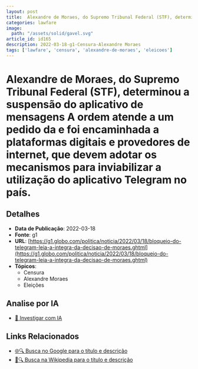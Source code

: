```yaml
---
layout: post
title:  Alexandre de Moraes, do Supremo Tribunal Federal (STF), determinou a suspensão do aplicativo de mensagens A ordem atende a um pedido da e foi encaminhada a plataformas digitais e provedores de internet, que devem adotar os mecanismos para inviabilizar a utilização do aplicativo Telegram no país.
categories: lawfare
image: 
  path: "/assets/solid/gavel.svg"
article_id: id165
description: 2022-03-18-g1-Censura-Alexandre Moraes
tags: ['lawfare', 'censura', 'alexandre-de-moraes', 'eleicoes']
---
```


# Alexandre de Moraes, do Supremo Tribunal Federal (STF), determinou a suspensão do aplicativo de mensagens A ordem atende a um pedido da e foi encaminhada a plataformas digitais e provedores de internet, que devem adotar os mecanismos para inviabilizar a utilização do aplicativo Telegram no país.

## Detalhes
- **Data de Publicação**: 2022-03-18
- **Fonte**: g1
- **URL**: [https://g1.globo.com/politica/noticia/2022/03/18/bloqueio-do-telegram-leia-a-integra-da-decisao-de-moraes.ghtml](https://g1.globo.com/politica/noticia/2022/03/18/bloqueio-do-telegram-leia-a-integra-da-decisao-de-moraes.ghtml)
- **Tópicos**:
  - Censura
  - Alexandre Moraes
  - Eleições

## Analise por IA
- [🤖 Investigar com IA](https://www.perplexity.ai/search?q=%22not%C3%ADcia%20artigo%20Brasil%22%20Alexandre%20de%20Moraes%2C%20do%20Supremo%20Tribunal%20Federal%20%28STF%29%2C%20determinou%20a%20suspens%C3%A3o%20do%20aplicativo%20de%20mensagens%20A%20ordem%20atende%20a%20um%20pedido%20da%20e%20foi%20encaminhada%20a%20plataformas%20digitais%20e%20provedores%20de%20internet%2C%20que%20devem%20adotar%20os%20mecanismos%20para%20inviabilizar%20a%20utiliza%C3%A7%C3%A3o%20do%20aplicativo%20Telegram%20no%20pa%C3%ADs.%20g1%202022-03-18)

## Links Relacionados
- [🌐🔍 Busca no Google para o título e descrição](https://www.google.com/search?q=%22not%C3%ADcia%20artigo%20Brasil%22%20Alexandre%20de%20Moraes%2C%20do%20Supremo%20Tribunal%20Federal%20%28STF%29%2C%20determinou%20a%20suspens%C3%A3o%20do%20aplicativo%20de%20mensagens%20A%20ordem%20atende%20a%20um%20pedido%20da%20e%20foi%20encaminhada%20a%20plataformas%20digitais%20e%20provedores%20de%20internet%2C%20que%20devem%20adotar%20os%20mecanismos%20para%20inviabilizar%20a%20utiliza%C3%A7%C3%A3o%20do%20aplicativo%20Telegram%20no%20pa%C3%ADs.%20g1%202022-03-18)
- [📖🔍 Busca na Wikipedia para o título e descrição](https://pt.wikipedia.org/w/index.php?search=%22not%C3%ADcia%20artigo%20Brasil%22%20Alexandre%20de%20Moraes%2C%20do%20Supremo%20Tribunal%20Federal%20%28STF%29%2C%20determinou%20a%20suspens%C3%A3o%20do%20aplicativo%20de%20mensagens%20A%20ordem%20atende%20a%20um%20pedido%20da%20e%20foi%20encaminhada%20a%20plataformas%20digitais%20e%20provedores%20de%20internet%2C%20que%20devem%20adotar%20os%20mecanismos%20para%20inviabilizar%20a%20utiliza%C3%A7%C3%A3o%20do%20aplicativo%20Telegram%20no%20pa%C3%ADs.%20g1%202022-03-18)

